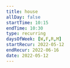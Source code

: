```yaml
---
title: house
allDay: false
startTime: 10:15
endTime: 10:30
type: recurring
daysOfWeek: [W,F,R,M]
startRecur: 2022-05-12
endRecur: 2022-06-16
date: 2022-05-12
---
```

